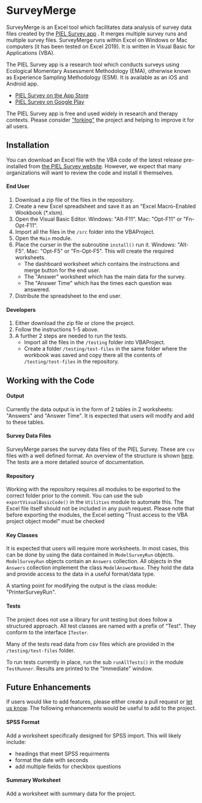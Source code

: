 # SurveyMerge
SurveyMerge is an Excel tool which facilitates data analysis of survey data files created by the [PIEL Survey app](http://pielsurvey.org) . It merges multiple survey runs and multiple survey files. SurveyMerge runs within Excel on Windows or Mac computers (it has been tested on Excel 2019). It is written in Visual Basic for Applications (VBA).

The PIEL Survey app is a research tool which conducts surveys using Ecological Momentary Assessment Methodology (EMA), otherwise known as Experience Sampling Methodology (ESM). It is available as an iOS and Android app.

- [PIEL Survey on the App Store](https://itunes.apple.com/au/app/piel-survey/id1257313392?mt=8)
- [PIEL Survey on Google Play](https://play.google.com/store/apps/details?id=au.com.bluejay.pielsurvey)

The PIEL Survey app is free and used widely in research and therapy contexts. Please consider ["forking"](https://help.github.com/en/articles/fork-a-repo) the project and helping to improve it for all users.

## Installation
You can download an Excel file with the VBA code of the latest release pre-installed from [the PIEL Survey website](http://pielsurvey.org/download/surveymerge). However, we expect that many organizations will want to review the code and install it themselves.

#### End User
1. Download a zip file of the files in  the repository.
2. Create a new Excel spreadsheet and save it as an "Excel Macro-Enabled Wookbook (*.xlsm).
3. Open the Visual Basic Editor. Windows: "Alt-F11". Mac: "Opt-F11" or "Fn-Opt-F11".
3. Import all the files in the `/src` folder into the VBAProject.
4. Open the `Main` module.
5. Place the curser in the the subroutine `install()` run it. Windows: "Alt-F5". Mac: "Opt-F5" or "Fn-Opt-F5". This will create the required worksheets.
   - The dashboard worksheet which contains the instructions and merge button for the end user.
   - The "Answer" worksheet which has the main data for the survey.
   - The "Answer Time" which has the times each question was answered.
6. Distribute the spreadsheet to the end user.

#### Developers
1. Either download the zip file or clone the project.
2. Follow the instructions 1-5 above.
3. A further 2 steps are needed to run the tests.
   - Import all the files in the `/testing` folder into VBAProject.
   - Create a folder `/testing/test-files` in the same folder where the workbook was saved and copy there all the contents of `/testing/test-files` in the repository.

## Working with the Code

#### Output
Currently the data output is in the form of 2 tables in 2 worksheets: "Answers" and "Answer Time". It is expected that users will modify and add to these tables.

#### Survey Data Files
SurveyMerge parses the survey data files of the PIEL Survey. These are `csv` files with a well defined format. An overview of the structure is shown [here](https://pielsurvey.org/instructions/export-results/). The tests are a more detailed source of documentation.

#### Repository
Working with the repository requires all modules to be exported to the correct folder prior to the commit. You can use the sub `exportVisualBasicCode()` in the `Utilities` module to automate this. The Excel file itself should not be included in any push request. Please note that before exporting the modules, the Excel setting "Trust access to the VBA project object model" must be checked

#### Key Classes
It is expected that users will require more worksheets. In most cases, this can be done by using the data contained in `ModelSurveyRun` objects. `ModelSurveyRun` objects contain an `Answers` collection. All objects in the `Answers` collection implement the class `ModelAnswerBase`. They  hold the data and provide access to the data in a useful format/data type.

A starting point for modifying the output is the class module: "PrinterSurveyRun".

#### Tests
The project does not use a library for unit testing but does follow a structured approach.  All test classes are named with a prefix of "Test". They conform to the interface `ITester`.

Many of the tests read data from csv files which are provided in the `/testing/test-files` folder.

To run tests currently in place, run the sub `runAllTests()` in the module `TestRunner`. Results are printed to the "Immediate" window.

## Future Enhancements
If users would like to add features, please either create a pull request or [let us know](https://pielsurvey.org/contact/). The following enhancements would be useful to add to the project.

#### SPSS Format
Add a worksheet specifically designed for SPSS import. This will likely include:
- headings that meet SPSS requirments
- format the date with seconds
- add multiple fields for checkbox questions

#### Summary Worksheet
Add a worksheet with summary data for the project.